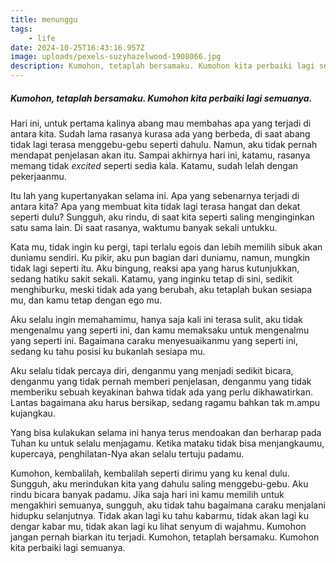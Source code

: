 ```yaml
---
title: menunggu
tags: 
    - life
date: 2024-10-25T16:43:16.957Z
image: uploads/pexels-suzyhazelwood-1908066.jpg
description: Kumohon, tetaplah bersamaku. Kumohon kita perbaiki lagi semuanya.
---
```

##### Kumohon, tetaplah bersamaku. Kumohon kita perbaiki lagi semuanya.

H﻿ari ini, untuk pertama kalinya abang mau membahas apa yang terjadi di antara kita. Sudah lama rasanya kurasa ada yang berbeda, di saat abang tidak lagi terasa menggebu-gebu seperti dahulu. Namun, aku tidak pernah mendapat penjelasan akan itu. Sampai akhirnya hari ini, katamu, rasanya memang tidak *excited* seperti sedia kala. Katamu, sudah lelah dengan pekerjaanmu. 

I﻿tu lah yang kupertanyakan selama ini. Apa yang sebenarnya terjadi di antara kita? Apa yang membuat kita tidak lagi terasa hangat dan dekat seperti dulu? Sungguh, aku rindu, di saat kita seperti saling menginginkan satu sama lain. Di saat rasanya, waktumu banyak sekali untukku.

K﻿ata mu, tidak ingin ku pergi, tapi terlalu egois dan lebih memilih sibuk akan duniamu sendiri. Ku pikir, aku pun bagian dari duniamu, namun, mungkin tidak lagi seperti itu. Aku bingung, reaksi apa yang harus kutunjukkan, sedang hatiku sakit sekali. Katamu, yang inginku tetap di sini, sedikit menghiburku, meski tidak ada yang berubah, aku tetaplah bukan sesiapa mu, dan kamu tetap dengan ego mu. 

A﻿ku selalu ingin memahamimu, hanya saja kali ini terasa sulit, aku tidak mengenalmu yang seperti ini, dan kamu memaksaku untuk mengenalmu yang seperti ini. Bagaimana caraku menyesuaikanmu yang seperti ini, sedang ku tahu posisi ku bukanlah sesiapa mu. 

A﻿ku selalu tidak percaya diri, denganmu yang menjadi sedikit bicara, denganmu yang tidak pernah memberi penjelasan, denganmu yang tidak memberiku sebuah keyakinan bahwa tidak ada yang perlu dikhawatirkan. Lantas bagaimana aku harus bersikap, sedang ragamu bahkan tak m.ampu kujangkau.

Y﻿ang bisa kulakukan selama ini hanya terus mendoakan dan berharap pada Tuhan ku untuk selalu menjagamu. Ketika mataku tidak bisa menjangkaumu, kupercaya, penghilatan-Nya akan selalu tertuju padamu. 

K﻿umohon, kembalilah, kembalilah seperti dirimu yang ku kenal dulu. Sungguh, aku merindukan kita yang dahulu saling menggebu-gebu. Aku rindu bicara banyak padamu. Jika saja hari ini kamu memilih untuk mengakhiri semuanya, sungguh, aku tidak tahu bagaimana caraku menjalani hidupku selanjutnya. Tidak akan lagi ku tahu kabarmu, tidak akan lagi ku dengar kabar mu, tidak akan lagi ku lihat senyum di wajahmu. Kumohon jangan pernah biarkan itu terjadi. Kumohon, tetaplah bersamaku. Kumohon kita perbaiki lagi semuanya.